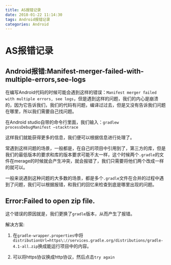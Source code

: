 ```yaml
---
title: AS报错记录
date: 2018-01-22 11:14:30
tags: Android报错记录
categories: Android
---
```


# AS报错记录

## Android报错:Manifest-merger-failed-with-multiple-errors,see-logs

在编写Android代码的时候可能会遇到这样的错误：``Manifest merger failed with multiple errors, see logs``，但是遇到这样的问题，我们的内心是崩溃的，因为它告诉我们，我们的代码有问题，编译过过去，但是又没有告诉我们问题在哪里，所以我们需要自己找问题。

在Android studio自带的命令行里面，我们输入：``gradlew processDebugManifest —stacktrace``

这样我们就能获得更多的信息，我们便可以根据信息进行处理了。

常遇到这样问题的场景，一般都是，在自己的项目中引用到了，第三方的库，但是我们的最低版本的要求和库的版本要求可能不太一样，这个时候两个``.gradle``的文件在merage的时候就会产生冲突，就会报错了，我们只需要将他们两个改成一样的就可以。

一般来说遇到这种问题的大多数的场景，都是多个``.gradle``文件在合并的过程中遇到了问题，我们可以根据报错，和我们的回忆来检查到底是哪里出现的问题。


## Error:Failed to open zip file.

这个错误的原因就是，我们更换了``gradle``版本，从而产生了报错。

解决方案:

1. 在``gradle-wrapper.properties``中将
``distributionUrl=https\://services.gradle.org/distributions/gradle-4.1-all.zip``换成能运行项目中的内容。

2. 可以将https协议换成http协议，然后点击``try again``


